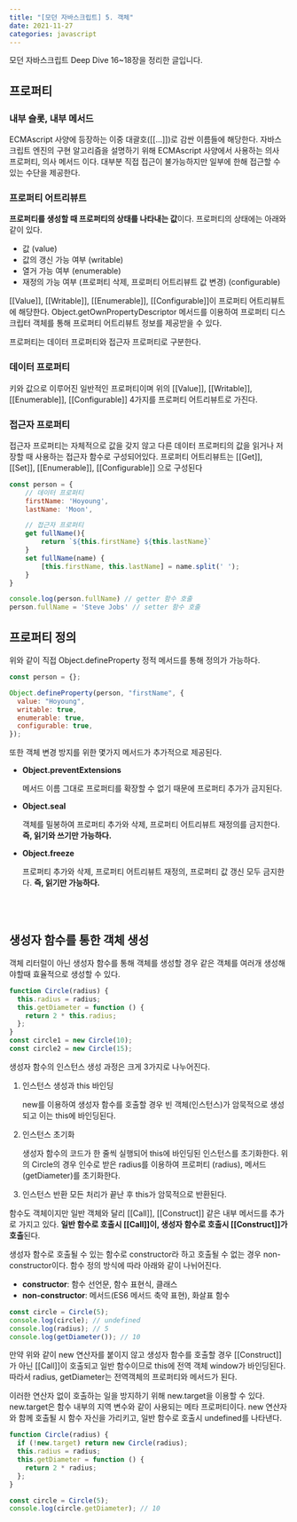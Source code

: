 ```yaml
---
title: "[모던 자바스크립트] 5. 객체"
date: 2021-11-27
categories: javascript
---
```


모던 자바스크립트 Deep Dive 16~18장을 정리한 글입니다.

## 프로퍼티

### 내부 슬롯, 내부 메서드

ECMAscript 사양에 등장하는 이중 대괄호([[...]])로 감싼 이름들에 해당한다. 자바스크립트 엔진의 구현 알고리즘을 설명하기 위해 ECMAscript 사양에서 사용하는 의사 프로퍼티, 의사 메서드 이다. 대부분 직접 접근이 불가능하지만 일부에 한해 접근할 수 있는 수단을 제공한다.

### 프로퍼티 어트리뷰트

**프로퍼티를 생성할 때 프로퍼티의 상태를 나타내는 값**이다. 프로퍼티의 상태에는 아래와 같이 있다.

- 값 (value)
- 값의 갱신 가능 여부 (writable)
- 열거 가능 여부 (enumerable)
- 재정의 가능 여부 (프로퍼티 삭제, 프로퍼티 어트리뷰트 값 변경) (configurable)

[[Value]], [[Writable]], [[Enumerable]], [[Configurable]]이 프로퍼티 어트리뷰트에 해당한다. Object.getOwnPropertyDescriptor 메서드를 이용하여 프로퍼티 디스크립터 객체를 통해 프로퍼티 어트리뷰트 정보를 제공받을 수 있다.

프로퍼티는 데이터 프로퍼티와 접근자 프로퍼티로 구분한다.

### 데이터 프로퍼티

키와 값으로 이루어진 일반적인 프로퍼티이며 위의 [[Value]], [[Writable]], [[Enumerable]], [[Configurable]] 4가지를 프로퍼티 어트리뷰트로 가진다.

### 접근자 프로퍼티

접근자 프로퍼티는 자체적으로 값을 갖지 않고 다른 데이터 프로퍼티의 값을 읽거나 저장할 때 사용하는 접근자 함수로 구성되어있다. 프로퍼티 어트리뷰트는 [[Get]], [[Set]], [[Enumerable]], [[Configurable]] 으로 구성된다

```javascript
const person = {
    // 데이터 프로퍼티
    firstName: 'Hoyoung',
    lastName: 'Moon',

    // 접근자 프로퍼티
    get fullName(){
        return `${this.firstName} ${this.lastName}`
    }
    set fullName(name) {
        [this.firstName, this.lastName] = name.split(' ');
    }
}

console.log(person.fullName) // getter 함수 호출
person.fullName = 'Steve Jobs' // setter 함수 호출
```

## 프로퍼티 정의

위와 같이 직접 Object.defineProperty 정적 메서드를 통해 정의가 가능하다.

```javascript
const person = {};

Object.defineProperty(person, "firstName", {
  value: "Hoyoung",
  writable: true,
  enumerable: true,
  configurable: true,
});
```

또한 객체 변경 방지를 위한 몇가지 메서드가 추가적으로 제공된다.

- **Object.preventExtensions**

  메서드 이름 그대로 프로퍼티를 확장할 수 없기 때문에 프로퍼티 추가가 금지된다.

- **Object.seal**

  객체를 밀봉하여 프로퍼티 추가와 삭제, 프로퍼티 어트리뷰트 재정의를 금지한다. **즉, 읽기와 쓰기만 가능하다.**

- **Object.freeze**

  프로퍼티 추가와 삭제, 프로퍼티 어트리뷰트 재정의, 프로퍼티 값 갱신 모두 금지한다. **즉, 읽기만 가능하다.**

<br/>
<br/>

## 생성자 함수를 통한 객체 생성

객체 리터럴이 아닌 생성자 함수를 통해 객체를 생성할 경우 같은 객체를 여러개 생성해야할때 효율적으로 생성할 수 있다.

```javascript
function Circle(radius) {
  this.radius = radius;
  this.getDiameter = function () {
    return 2 * this.radius;
  };
}
const circle1 = new Circle(10);
const circle2 = new Circle(15);
```

생성자 함수의 인스턴스 생성 과정은 크게 3가지로 나누어진다.

1. 인스턴스 생성과 this 바인딩

   new를 이용하여 생성자 함수를 호출할 경우 빈 객체(인스턴스)가 암묵적으로 생성되고 이는 this에 바인딩된다.

2. 인스턴스 초기화

   생성자 함수의 코드가 한 줄씩 실행되어 this에 바인딩된 인스턴스를 초기화한다. 위의 Circle의 경우 인수로 받은 radius를 이용하여 프로퍼티 (radius), 메서드 (getDiameter)를 초기화한다.

3. 인스턴스 반환
   모든 처리가 끝난 후 this가 암묵적으로 반환된다.

함수도 객체이지만 일반 객체와 달리 [[Call]], [[Construct]] 같은 내부 메서드를 추가로 가지고 있다. **일반 함수로 호출시 [[Call]]이, 생성자 함수로 호출시 [[Construct]]가 호출**된다.

생성자 함수로 호출될 수 있는 함수로 constructor라 하고 호출될 수 없는 경우 non-constructor이다. 함수 정의 방식에 따라 아래와 같이 나뉘어진다.

- **constructor**: 함수 선언문, 함수 표현식, 클래스
- **non-constructor**: 메서드(ES6 메서드 축약 표현), 화살표 함수

```javascript
const circle = Circle(5);
console.log(circle); // undefined
console.log(radius); // 5
console.log(getDiameter()); // 10
```

만약 위와 같이 new 연산자를 붙이지 않고 생성자 함수를 호출할 경우 [[Construct]]가 아닌 [[Call]]이 호출되고 일반 함수이므로 this에 전역 객체 window가 바인딩된다. 따라서 radius, getDiameter는 전역객체의 프로퍼티와 메서드가 된다.

이러한 연산자 없이 호출하는 일을 방지하기 위해 new.target을 이용할 수 있다. new.target은 함수 내부의 지역 변수와 같이 사용되는 메타 프로퍼티이다. new 연산자와 함께 호출될 시 함수 자신을 가리키고, 일반 함수로 호출시 undefined를 나타낸다.

```javascript
function Circle(radius) {
  if (!new.target) return new Circle(radius);
  this.radius = radius;
  this.getDiameter = function () {
    return 2 * radius;
  };
}

const circle = Circle(5);
console.log(circle.getDiameter); // 10
```
